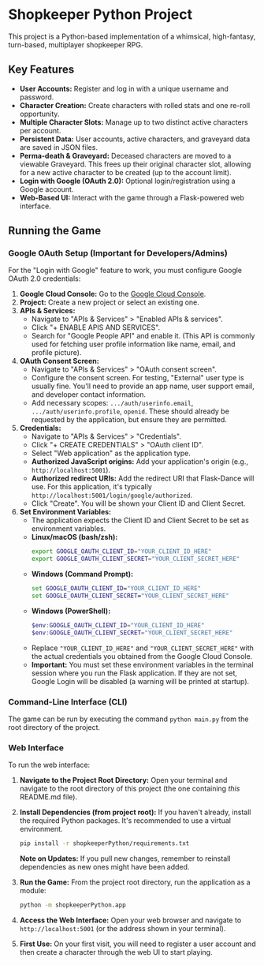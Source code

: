 # Shopkeeper Python Project

This project is a Python-based implementation of a whimsical, high-fantasy, turn-based, multiplayer shopkeeper RPG.

## Key Features

*   **User Accounts:** Register and log in with a unique username and password.
*   **Character Creation:** Create characters with rolled stats and one re-roll opportunity.
*   **Multiple Character Slots:** Manage up to two distinct active characters per account.
*   **Persistent Data:** User accounts, active characters, and graveyard data are saved in JSON files.
*   **Perma-death & Graveyard:** Deceased characters are moved to a viewable Graveyard. This frees up their original character slot, allowing for a new active character to be created (up to the account limit).
*   **Login with Google (OAuth 2.0):** Optional login/registration using a Google account.
*   **Web-Based UI:** Interact with the game through a Flask-powered web interface.

## Running the Game

### Google OAuth Setup (Important for Developers/Admins)

For the "Login with Google" feature to work, you must configure Google OAuth 2.0 credentials:

1.  **Google Cloud Console:** Go to the [Google Cloud Console](https://console.cloud.google.com/).
2.  **Project:** Create a new project or select an existing one.
3.  **APIs & Services:**
    *   Navigate to "APIs & Services" > "Enabled APIs & services".
    *   Click "+ ENABLE APIS AND SERVICES".
    *   Search for "Google People API" and enable it. (This API is commonly used for fetching user profile information like name, email, and profile picture).
4.  **OAuth Consent Screen:**
    *   Navigate to "APIs & Services" > "OAuth consent screen".
    *   Configure the consent screen. For testing, "External" user type is usually fine. You'll need to provide an app name, user support email, and developer contact information.
    *   Add necessary scopes: `.../auth/userinfo.email`, `.../auth/userinfo.profile`, `openid`. These should already be requested by the application, but ensure they are permitted.
5.  **Credentials:**
    *   Navigate to "APIs & Services" > "Credentials".
    *   Click "+ CREATE CREDENTIALS" > "OAuth client ID".
    *   Select "Web application" as the application type.
    *   **Authorized JavaScript origins:** Add your application's origin (e.g., `http://localhost:5001`).
    *   **Authorized redirect URIs:** Add the redirect URI that Flask-Dance will use. For this application, it's typically `http://localhost:5001/login/google/authorized`.
    *   Click "Create". You will be shown your Client ID and Client Secret.
6.  **Set Environment Variables:**
    *   The application expects the Client ID and Client Secret to be set as environment variables.
    *   **Linux/macOS (bash/zsh):**
        ```bash
        export GOOGLE_OAUTH_CLIENT_ID="YOUR_CLIENT_ID_HERE"
        export GOOGLE_OAUTH_CLIENT_SECRET="YOUR_CLIENT_SECRET_HERE"
        ```
    *   **Windows (Command Prompt):**
        ```cmd
        set GOOGLE_OAUTH_CLIENT_ID="YOUR_CLIENT_ID_HERE"
        set GOOGLE_OAUTH_CLIENT_SECRET="YOUR_CLIENT_SECRET_HERE"
        ```
    *   **Windows (PowerShell):**
        ```powershell
        $env:GOOGLE_OAUTH_CLIENT_ID="YOUR_CLIENT_ID_HERE"
        $env:GOOGLE_OAUTH_CLIENT_SECRET="YOUR_CLIENT_SECRET_HERE"
        ```
    *   Replace `"YOUR_CLIENT_ID_HERE"` and `"YOUR_CLIENT_SECRET_HERE"` with the actual credentials you obtained from the Google Cloud Console.
    *   **Important:** You must set these environment variables in the terminal session where you run the Flask application. If they are not set, Google Login will be disabled (a warning will be printed at startup).

### Command-Line Interface (CLI)

The game can be run by executing the command `python main.py` from the root directory of the project.

### Web Interface

To run the web interface:

1.  **Navigate to the Project Root Directory:**
    Open your terminal and navigate to the root directory of this project (the one containing *this* README.md file).

2.  **Install Dependencies (from project root):**
    If you haven't already, install the required Python packages. It's recommended to use a virtual environment.
    ```bash
    pip install -r shopkeeperPython/requirements.txt
    ```
    **Note on Updates:** If you pull new changes, remember to reinstall dependencies as new ones might have been added.

3.  **Run the Game:**
    From the project root directory, run the application as a module:
    ```bash
    python -m shopkeeperPython.app
    ```

4.  **Access the Web Interface:**
    Open your web browser and navigate to `http://localhost:5001` (or the address shown in your terminal).

5.  **First Use:**
    On your first visit, you will need to register a user account and then create a character through the web UI to start playing.
